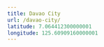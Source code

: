 ```yaml
---
title: Davao City
url: /davao-city/
latitude: 7.064412300000001
longitude: 125.60909160000001
---
```

